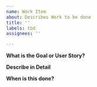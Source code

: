 ```yaml
---
name: Work Item
about: Describes Work to be done
title: ''
labels: tbd
assignees: ''

---
```


**What is the Goal or User Story?**

**Describe in Detail**

**When is this done?**
